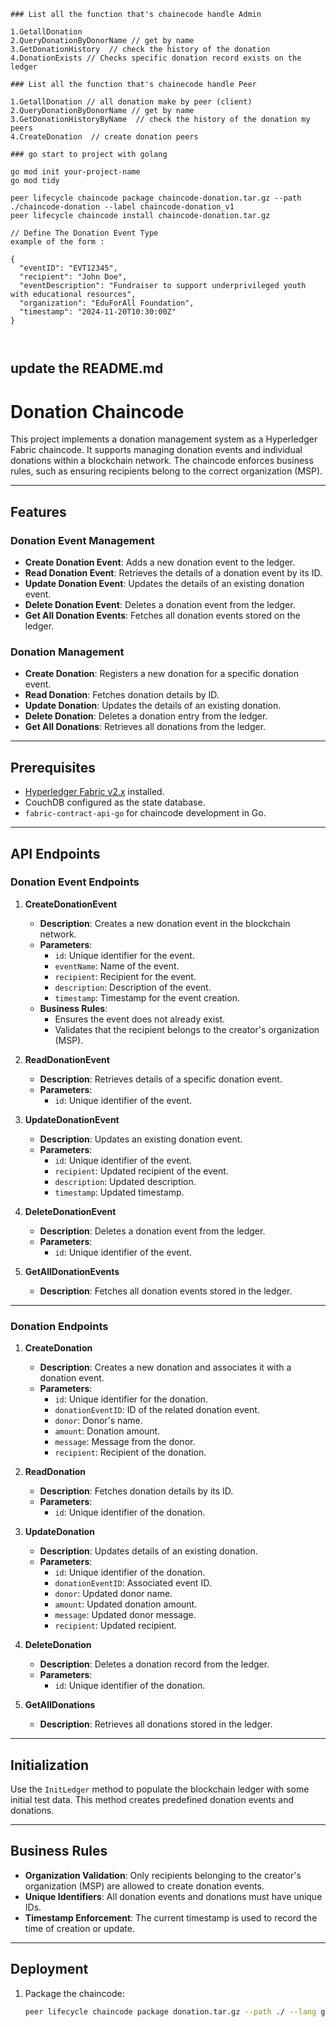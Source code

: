 
```
### List all the function that's chainecode handle Admin 

1.GetallDonation 
2.QueryDonationByDonorName // get by name 
3.GetDonationHistory  // check the history of the donation 
4.DonationExists // Checks specific donation record exists on the ledger

### List all the function that's chainecode handle Peer  

1.GetallDonation // all donation make by peer (client)
2.QueryDonationByDonorName // get by name 
3.GetDonationHistoryByName  // check the history of the donation my peers 
4.CreateDonation  // create donation peers 

```


```
### go start to project with golang 

go mod init your-project-name
go mod tidy

```

```
peer lifecycle chaincode package chaincode-donation.tar.gz --path ./chaincode-donation --label chaincode-donation_v1
peer lifecycle chaincode install chaincode-donation.tar.gz

```

```
// Define The Donation Event Type 
example of the form : 

{
  "eventID": "EVT12345",
  "recipient": "John Doe",
  "eventDescription": "Fundraiser to support underprivileged youth with educational resources",
  "organization": "EduForAll Foundation",
  "timestamp": "2024-11-20T10:30:00Z"
}



```


## update the README.md

# Donation Chaincode

This project implements a donation management system as a Hyperledger Fabric chaincode. It supports managing donation events and individual donations within a blockchain network. The chaincode enforces business rules, such as ensuring recipients belong to the correct organization (MSP).

---

## Features

### Donation Event Management
- **Create Donation Event**: Adds a new donation event to the ledger.
- **Read Donation Event**: Retrieves the details of a donation event by its ID.
- **Update Donation Event**: Updates the details of an existing donation event.
- **Delete Donation Event**: Deletes a donation event from the ledger.
- **Get All Donation Events**: Fetches all donation events stored on the ledger.

### Donation Management
- **Create Donation**: Registers a new donation for a specific donation event.
- **Read Donation**: Fetches donation details by ID.
- **Update Donation**: Updates the details of an existing donation.
- **Delete Donation**: Deletes a donation entry from the ledger.
- **Get All Donations**: Retrieves all donations from the ledger.

---

## Prerequisites

- [Hyperledger Fabric v2.x](https://hyperledger-fabric.readthedocs.io/) installed.
- CouchDB configured as the state database.
- `fabric-contract-api-go` for chaincode development in Go.

---

## API Endpoints

### **Donation Event Endpoints**

1. **CreateDonationEvent**
   - **Description**: Creates a new donation event in the blockchain network.
   - **Parameters**:
     - `id`: Unique identifier for the event.
     - `eventName`: Name of the event.
     - `recipient`: Recipient for the event.
     - `description`: Description of the event.
     - `timestamp`: Timestamp for the event creation.
   - **Business Rules**:
     - Ensures the event does not already exist.
     - Validates that the recipient belongs to the creator's organization (MSP).

2. **ReadDonationEvent**
   - **Description**: Retrieves details of a specific donation event.
   - **Parameters**:
     - `id`: Unique identifier of the event.

3. **UpdateDonationEvent**
   - **Description**: Updates an existing donation event.
   - **Parameters**:
     - `id`: Unique identifier of the event.
     - `recipient`: Updated recipient of the event.
     - `description`: Updated description.
     - `timestamp`: Updated timestamp.

4. **DeleteDonationEvent**
   - **Description**: Deletes a donation event from the ledger.
   - **Parameters**:
     - `id`: Unique identifier of the event.

5. **GetAllDonationEvents**
   - **Description**: Fetches all donation events stored in the ledger.

---

### **Donation Endpoints**

1. **CreateDonation**
   - **Description**: Creates a new donation and associates it with a donation event.
   - **Parameters**:
     - `id`: Unique identifier for the donation.
     - `donationEventID`: ID of the related donation event.
     - `donor`: Donor's name.
     - `amount`: Donation amount.
     - `message`: Message from the donor.
     - `recipient`: Recipient of the donation.

2. **ReadDonation**
   - **Description**: Fetches donation details by its ID.
   - **Parameters**:
     - `id`: Unique identifier of the donation.

3. **UpdateDonation**
   - **Description**: Updates details of an existing donation.
   - **Parameters**:
     - `id`: Unique identifier of the donation.
     - `donationEventID`: Associated event ID.
     - `donor`: Updated donor name.
     - `amount`: Updated donation amount.
     - `message`: Updated donor message.
     - `recipient`: Updated recipient.

4. **DeleteDonation**
   - **Description**: Deletes a donation record from the ledger.
   - **Parameters**:
     - `id`: Unique identifier of the donation.

5. **GetAllDonations**
   - **Description**: Retrieves all donations stored in the ledger.

---

## Initialization

Use the `InitLedger` method to populate the blockchain ledger with some initial test data. This method creates predefined donation events and donations.

---

## Business Rules

- **Organization Validation**: Only recipients belonging to the creator's organization (MSP) are allowed to create donation events.
- **Unique Identifiers**: All donation events and donations must have unique IDs.
- **Timestamp Enforcement**: The current timestamp is used to record the time of creation or update.

---

## Deployment

1. Package the chaincode:
   ```bash
   peer lifecycle chaincode package donation.tar.gz --path ./ --lang golang --label donation_1.0
